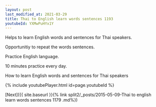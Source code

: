 ```yaml
---
layout: post
last_modified_at: 2021-03-29
title: Thai to English learn words sentences 1193 
youtubeId: YXMwPuHYx1Y
---
```

 
 
Helps to learn English words and sentences for Thai speakers.

Opportunitiy to repeat the words sentences. 

Practice English language. 
 
10 minutes practice every day. 
 
How to learn English words and sentences for Thai speakers 
 
{% include youtubePlayer.html id=page.youtubeId %}
 
 
[Next]({{ site.baseurl }}{% link  split2/_posts/2015-05-09-Thai to english learn words sentences 1179 .md%})
 
